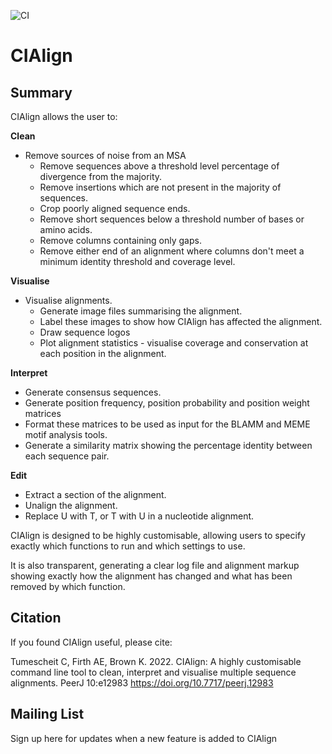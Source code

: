 ![CI](https://github.com/KatyBrown/CIAlign/actions/workflows/main.yml/badge.svg)
# CIAlign
## Summary
CIAlign allows the user to:

**Clean**

* Remove sources of noise from an MSA 
  * Remove sequences above a threshold level percentage of divergence from the majority.
  * Remove insertions which are not present in the majority of sequences.
  * Crop poorly aligned  sequence ends.
  * Remove short sequences below a threshold number of bases or amino acids.
  * Remove columns containing only gaps.
  * Remove either end of an alignment where columns don't meet a minimum identity threshold and coverage level.

**Visualise**

* Visualise alignments.
  * Generate image files summarising the alignment.
  * Label these images to show how CIAlign has affected the alignment.
  * Draw sequence logos
  * Plot alignment statistics - visualise coverage and conservation at each position in the alignment.


**Interpret**

* Generate consensus sequences.
* Generate position frequency, position probability and position weight matrices
* Format these matrices to be used as input for the BLAMM and MEME motif analysis tools.
* Generate a similarity matrix showing the percentage identity between each sequence pair.
  
**Edit**

* Extract a section of the alignment.
* Unalign the alignment.
* Replace U with T, or T with U in a nucleotide alignment.

CIAlign is designed to be highly customisable, allowing users to specify exactly which functions to run and which settings to use.

It is also transparent, generating a clear log file and alignment markup showing exactly how the alignment has changed and what has been removed by which function.

## Citation
If you found CIAlign useful, please cite: 

Tumescheit C, Firth AE, Brown K. 2022. CIAlign: A highly customisable command line tool to clean, interpret and visualise multiple sequence alignments. PeerJ 10:e12983 https://doi.org/10.7717/peerj.12983

## Mailing List
Sign up here for updates when a new feature is added to CIAlign 

